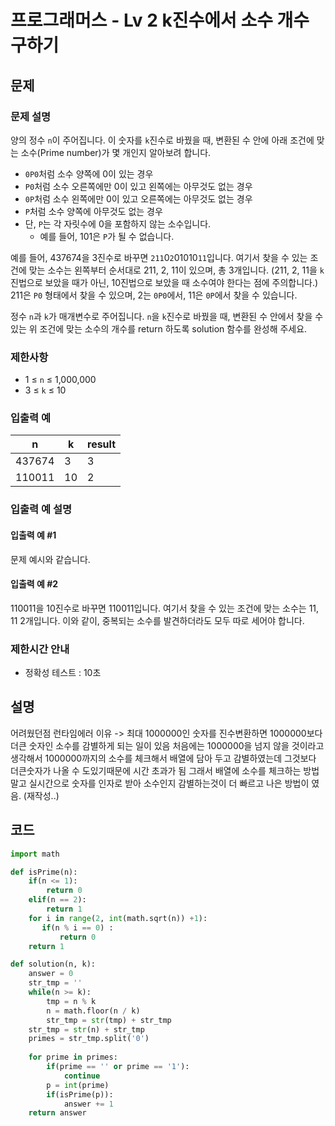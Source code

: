 # 프로그래머스 - Lv 2 k진수에서 소수 개수 구하기

문제
-----

### 문제 설명

양의 정수 `n`이 주어집니다. 이 숫자를 `k`진수로 바꿨을 때, 변환된 수 안에 아래 조건에 맞는 소수(Prime number)가 몇 개인지 알아보려 합니다.

- `0P0`처럼 소수 양쪽에 0이 있는 경우
- `P0`처럼 소수 오른쪽에만 0이 있고 왼쪽에는 아무것도 없는 경우
- `0P`처럼 소수 왼쪽에만 0이 있고 오른쪽에는 아무것도 없는 경우
- `P`처럼 소수 양쪽에 아무것도 없는 경우
- 단, `P`는 각 자릿수에 0을 포함하지 않는 소수입니다.
    - 예를 들어, 101은 `P`가 될 수 없습니다.

예를 들어, 437674을 3진수로 바꾸면 `211`0`2`01010`11`입니다. 여기서 찾을 수 있는 조건에 맞는 소수는 왼쪽부터 순서대로 211, 2, 11이 있으며, 총 3개입니다. (211, 2, 11을 `k`진법으로 보았을 때가 아닌, 10진법으로 보았을 때 소수여야 한다는 점에 주의합니다.) 211은 `P0` 형태에서 찾을 수 있으며, 2는 `0P0`에서, 11은 `0P`에서 찾을 수 있습니다.

정수 `n`과 `k`가 매개변수로 주어집니다. `n`을 `k`진수로 바꿨을 때, 변환된 수 안에서 찾을 수 있는 위 조건에 맞는 소수의 개수를 return 하도록 solution 함수를 완성해 주세요.

### 제한사항

- 1 ≤ `n` ≤ 1,000,000
- 3 ≤ `k` ≤ 10

### 입출력 예

|n|k|result|
|---|---|---|
|437674|3|3|
|110011|10|2|

### 입출력 예 설명

#### 입출력 예 #1

문제 예시와 같습니다.

#### 입출력 예 #2

110011을 10진수로 바꾸면 110011입니다. 여기서 찾을 수 있는 조건에 맞는 소수는 11, 11 2개입니다. 이와 같이, 중복되는 소수를 발견하더라도 모두 따로 세어야 합니다.

### 제한시간 안내

- 정확성 테스트 : 10초

설명
------
어려웠던점 런타임에러 이유 -> 최대 1000000인 숫자를 진수변환하면 1000000보다 더큰 숫자인 소수를 감별하게 되는 일이 있음
처음에는 1000000을 넘지 않을 것이라고 생각해서 1000000까지의 소수를 체크해서 배열에 담아 두고 감별하였는데 그것보다 더큰숫자가 나올 수 도있기때문에 시간 초과가 됨 그래서 배열에 소수를 체크하는 방법말고 실시간으로 숫자를 인자로 받아 소수인지 감별하는것이 더 빠르고 나은 방법이 였음. (재작성..)

코드
------

``` python
import math

def isPrime(n):
    if(n <= 1): 
        return 0
    elif(n == 2): 
        return 1
    for i in range(2, int(math.sqrt(n)) +1):
       if(n % i == 0) :
           return 0
    return 1

def solution(n, k):
    answer = 0
    str_tmp = ''
    while(n >= k):
        tmp = n % k
        n = math.floor(n / k)
        str_tmp = str(tmp) + str_tmp
    str_tmp = str(n) + str_tmp
    primes = str_tmp.split('0')
    
    for prime in primes:
        if(prime == '' or prime == '1'):
            continue
        p = int(prime)
        if(isPrime(p)):
            answer += 1
    return answer
```